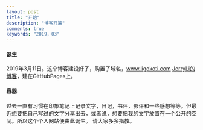 ```yaml
---
layout: post
title: "开始"
description: "博客开篇"
comments: true
keywords: "2019，03"
---
```

#### 诞生
2019年3月11日。这个博客建设好了，购置了域名，www.ligokoti.com [JerryLi的博客](www.ligokoti.com)，建在GitHubPages上。
#### 容器
 过去一直有习惯在印象笔记上记录文字，日记，书评，影评和一些感想等等。但最近想要把自己写过的文字分享出去，或者说，想要把我的文字放置在一个公开的空间。所以这个个人网站便由此诞生。
 请大家多多指教。
